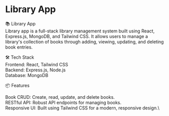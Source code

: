 
# Library App

📚 Library App\
Library app is a full-stack library management system built using React, Express.js, MongoDB, and Tailwind CSS. It allows users to manage a library's collection of books through adding, viewing, updating, and deleting book entries.

🛠️ Tech Stack\
Frontend: React, Tailwind CSS\
Backend: Express.js, Node.js\
Database: MongoDB

📦 Features

Book CRUD: Create, read, update, and delete books.\
RESTful API: Robust API endpoints for managing books.\
Responsive UI: Built using Tailwind CSS for a modern, responsive design.\
